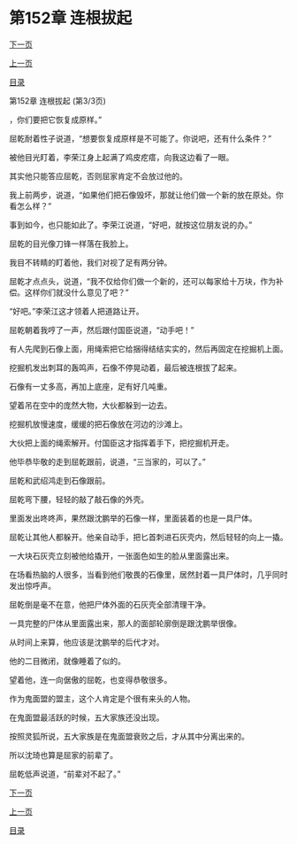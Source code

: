 <h1>第152章    连根拔起</h1>
            <div><p><a href="./0456_%E7%AC%AC153%E7%AB%A0_%E8%A1%80%E7%8E%89.md">下一页</a></p><p><a href="./0454_%E7%AC%AC152%E7%AB%A0_%E8%BF%9E%E6%A0%B9%E6%8B%94%E8%B5%B7.md">上一页</a></p><p><a href="../">目录</a></p></div>
            <div><p>第152章    连根拔起 (第3/3页)</p><p>，你们要把它恢复成原样。”</p><p>屈乾耐着性子说道，“想要恢复成原样是不可能了。你说吧，还有什么条件？”</p><p>被他目光盯着，李荣江身上起满了鸡皮疙瘩，向我这边看了一眼。</p><p>其实他只能答应屈乾，否则屈家肯定不会放过他的。</p><p>我上前两步，说道，“如果他们把石像毁坏，那就让他们做一个新的放在原处。你看怎么样？”</p><p>事到如今，也只能如此了。李荣江说道，“好吧，就按这位朋友说的办。”</p><p>屈乾的目光像刀锋一样落在我脸上。</p><p>我目不转睛的盯着他，我们对视了足有两分钟。</p><p>屈乾才点点头，说道，“我不仅给你们做一个新的，还可以每家给十万块，作为补偿。这样你们就没什么意见了吧？”</p><p>“好吧。”李荣江这才领着人把道路让开。</p><p>屈乾朝着我哼了一声，然后跟付国臣说道，“动手吧！”</p><p>有人先爬到石像上面，用绳索把它给捆得结结实实的，然后再固定在挖掘机上面。</p><p>挖掘机发出刺耳的轰鸣声，石像不停晃动着，最后被连根拔了起来。</p><p>石像有一丈多高，再加上底座，足有好几吨重。</p><p>望着吊在空中的庞然大物，大伙都躲到一边去。</p><p>挖掘机放慢速度，缓缓的把石像放在河边的沙滩上。</p><p>大伙把上面的绳索解开。付国臣这才指挥着手下，把挖掘机开走。</p><p>他毕恭毕敬的走到屈乾跟前，说道，“三当家的，可以了。”</p><p>屈乾和武绍鸿走到石像跟前。</p><p>屈乾弯下腰，轻轻的敲了敲石像的外壳。</p><p>里面发出咚咚声，果然跟沈鹏举的石像一样，里面装着的也是一具尸体。</p><p>屈乾让其他人都躲开。他亲自动手，把匕首刺进石灰壳内，然后轻轻的向上一撬。</p><p>一大块石灰壳立刻被他给撬开，一张面色如生的脸从里面露出来。</p><p>在场看热脑的人很多，当看到他们敬畏的石像里，居然封着一具尸体时，几乎同时发出惊呼声。</p><p>屈乾倒是毫不在意，他把尸体外面的石灰壳全部清理干净。</p><p>一具完整的尸体从里面露出来，那人的面部轮廓倒是跟沈鹏举很像。</p><p>从时间上来算，他应该是沈鹏举的后代才对。</p><p>他的二目微闭，就像睡着了似的。</p><p>望着他，连一向倨傲的屈乾，也变得恭敬很多。</p><p>作为鬼面盟的盟主，这个人肯定是个很有来头的人物。</p><p>在鬼面盟最活跃的时候，五大家族还没出现。</p><p>按照灵狐所说，五大家族是在鬼面盟衰败之后，才从其中分离出来的。</p><p>所以沈琦也算是屈家的前辈了。</p><p>屈乾低声说道，“前辈对不起了。”</p></div>
            <div><p><a href="./0456_%E7%AC%AC153%E7%AB%A0_%E8%A1%80%E7%8E%89.md">下一页</a></p><p><a href="./0454_%E7%AC%AC152%E7%AB%A0_%E8%BF%9E%E6%A0%B9%E6%8B%94%E8%B5%B7.md">上一页</a></p><p><a href="../">目录</a></p></div>